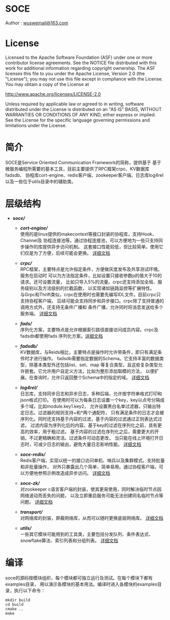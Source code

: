 # SOCE
Author : wuswemail@163.com  

# License
Licensed to the Apache Software Foundation (ASF) under one
or more contributor license agreements. See the NOTICE file
distributed with this work for additional information
regarding copyright ownership. The ASF licenses this file
to you under the Apache License, Version 2.0 (the
"License"); you may not use this file except in compliance
with the License. You may obtain a copy of the License at

  http://www.apache.org/licenses/LICENSE-2.0

Unless required by applicable law or agreed to in writing,
software distributed under the License is distributed on an
"AS IS" BASIS, WITHOUT WARRANTIES OR CONDITIONS OF ANY
KIND, either express or implied. See the License for the
specific language governing permissions and limitations
under the License.

# 简介
SOCE是Service Oriented Communication Framework的简称，提供基于
基于微服务编程所需要的基本工具，目前主要提供了RPC框架crpc、KV数据库fadsdb、
协程库cort-engine、redis客户端、zookeeper客户端、日志库log4rel
以及一些位于utils目录中的辅助类。

# 层级结构
- ***soce/***   
   - ***cort-engine/***  
   使用的是linux提供的makecontext等接口封装的协程库，支持Hook、Channel及
   协程连接池等。通过协程连接池，可以方便地为一些只支持同步操作的库提供异步访问机制。
   这套接口性能较低，但比较简单。使用它们仅是为了方便，后续可能会更换。
   [详细文档](./cort-engine/README.md)

   - ***crpc/***  
   RPC框架，主要特点是允许指定条件，方便做灰度发布及共享测试环境。服务在启动时
   可以为方法指定条件，比如设置只接收参数p的值大于10的请求。还可设置流量，
   比如只导入5%的流量。crpc还支持添加全局、服务级别以及方法级别的拦截函数，
   以实现诸如链路监控等扩展特性。   
   与Grpc和Thrift类似，crpc在使用时也需要先编写IDL文件。目前crpc只支持协程客户端，
   后续可能会支持同步和异步接口。crpc除了支持普通的调用方式外，还支持无条件广播和
   条件广播，允许同时将消息发送给多个服务端。
   [详细文档](./crpc/README.md)

   - ***fads/***  
    序列化方案，主要特点是允许根据索引路径直接访问成员内容。crpc及fadsdb都使用fads
    序列化方案。[详细文档](./fads/README.md)

   - ***fadsdb/***  
   KV数据库，与Reids相比，主要特点是操作时允许带条件，即只有满足条件时才进行操作。
   fadsdb需要指定数据的Schema。它支持丰富的数据类型，除基本类型外还包括list、set、map
   等复合类型，且这些复杂类型允许嵌套。它允许用户自定义方法，比如为整形添加取模的方法，
   以便扩展。在查询时，允许只返回整个Schema中的指定的域。
   [详细文档](./fadsdb/README.md)

   - ***log4rel/***   
   日志库，支持同步日志和异步日志，多种后端，允许按字符串格式打印和json格式打印。
   在使用时可以为每条日志设置一个key，key以点号分隔成多个域，比如module.key1.key2，
   允许设置黑白名单过滤器，只输出特定日志。过滤器的规则支持+和*两个通配符，
   只有满足条件的日志才会被序列化。同时还支持基于内容的过滤，基于内容的过滤通过正则表达式过滤，
   过滤内容为序列化后的内容。基于key的过滤在序列化之前，具有更高的效率，用于粗过滤。
   基于内容的过滤在序列化之后，需要更大的开销，不过更精确和灵活。过滤条件可动态更改，
   当只能在线上环境打开日志时，可减少日志的输出，避免大量日志影响性能。
   [详细文档](./log4rel/README.md)

   - ***soce-redis/***   
   Redis客户端，实现以统一的接口访问单机、哨兵以及集群模式。支持批量和非批量操作，
   对外只暴露出几个简单，简单易用。通过协程客户端，可以方便地参照示例改造成异步访问。
   [详细文档](./soce-redis/docs/README-cn.md)

   - ***soce-zk/***   
   对zookeeper c语言客户端的封装，使其更易使用，同时解决临时节点因网络波动而丢失的问题，
   以及立即重启服务可能无法创建同名临时节点等问题。
   [详细文档](./soce-zk/README.md)

   - ***transport/***   
   对网络库的封装，屏蔽网络库，从而可以随时更换底层网络库。
   [详细文档](./transport/README.md)

   - ***utils/***   
   一些其它模块可能用到的工具类，主要包括分发队列、条件表达式、snowflake算法、索引列表和分组列表。
   [详细文档](./utils/README.md)
   
# 编译
soce的源码按模块组织，每个模块都可独立运行及测试。在每个模块下都有examples目录，
用以演示各模块的基本用法。编译时进入各模块的examples目录，执行以下命令：
```
mkdir build
cd build
cmake ..
make
```